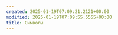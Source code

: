```yaml
---
created: 2025-01-19T07:09:21.2121+00:00
modified: 2025-01-19T07:09:55.5555+00:00
title: Символы
---
```

